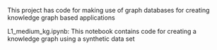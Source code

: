 This project has code for making use of graph databases for creating knowledge graph based applications

L1_medium_kg.ipynb: This notebook contains code for creating a knowledge graph using a synthetic data set


